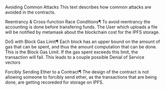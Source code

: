 Avoiding Common Attacks
This text describes how common attacks are avoided in the contracts.

Reentrancy & Cross-function Race Conditions¶
To avoid reentrancy the accounting is done before transfering funds. The User which uploads a file will be notified by metamask about the blockchain cost for the IPFS storage.

DoS with Block Gas Limit¶
Each block has an upper bound on the amount of gas that can be spent, and thus the amount computation that can be done. This is the Block Gas Limit. If the gas spent exceeds this limit, the transaction will fail. This leads to a couple possible Denial of Service vectors

Forcibly Sending Ether to a Contract¶
The design of the contract is not allowing someone to forcibly send ether, as the transactions that are being done, are getting recoreded for storage on IPFS.
